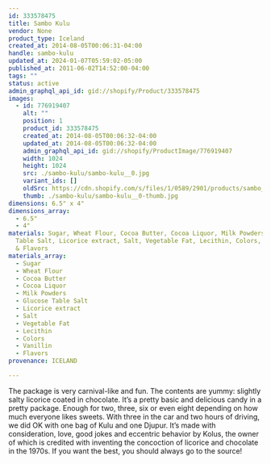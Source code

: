 ```yaml
---
id: 333578475
title: Sambo Kulu
vendor: None
product_type: Iceland
created_at: 2014-08-05T00:06:31-04:00
handle: sambo-kulu
updated_at: 2024-01-07T05:59:02-05:00
published_at: 2011-06-02T14:52:00-04:00
tags: ""
status: active
admin_graphql_api_id: gid://shopify/Product/333578475
images:
  - id: 776919407
    alt: ""
    position: 1
    product_id: 333578475
    created_at: 2014-08-05T00:06:32-04:00
    updated_at: 2014-08-05T00:06:32-04:00
    admin_graphql_api_id: gid://shopify/ProductImage/776919407
    width: 1024
    height: 1024
    src: ./sambo-kulu/sambo-kulu__0.jpg
    variant_ids: []
    oldSrc: https://cdn.shopify.com/s/files/1/0589/2901/products/sambo_kulu_sukk.jpeg?v=1407211592
    thumb: ./sambo-kulu/sambo-kulu__0-thumb.jpg
dimensions: 6.5" x 4"
dimensions_array:
  - 6.5"
  - 4"
materials: Sugar, Wheat Flour, Cocoa Butter, Cocoa Liquor, Milk Powders, Glucose
  Table Salt, Licorice extract, Salt, Vegetable Fat, Lecithin, Colors, Vanillin
  & Flavors
materials_array:
  - Sugar
  - Wheat Flour
  - Cocoa Butter
  - Cocoa Liquor
  - Milk Powders
  - Glucose Table Salt
  - Licorice extract
  - Salt
  - Vegetable Fat
  - Lecithin
  - Colors
  - Vanillin
  - Flavors
provenance: ICELAND

---
```


The package is very carnival-like and fun. The contents are yummy: slightly salty licorice coated in chocolate. It’s a pretty basic and delicious candy in a pretty package. Enough for two, three, six or even eight depending on how much everyone likes sweets. With three in the car and two hours of driving, we did OK with one bag of Kulu and one Djupur. It’s made with consideration, love, good jokes and eccentric behavior by Kolus, the owner of which is credited with inventing the concoction of licorice and chocolate in the 1970s. If you want the best, you should always go to the source!